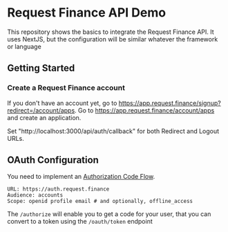 # Request Finance API Demo


This repository shows the basics to integrate the Request Finance API. It uses NextJS, but the configuration will be similar whatever the framework or language

## Getting Started 
### Create a Request Finance account
If you don't have an account yet, go to https://app.request.finance/signup?redirect=/account/apps. 
Go to https://app.request.finance/account/apps and create an application. 

Set "http://localhost:3000/api/auth/callback" for both Redirect and Logout URLs. 

## OAuth Configuration
You need to implement an [Authorization Code Flow](https://auth0.com/docs/get-started/authentication-and-authorization-flow/authorization-code-flow).

```
URL: https://auth.request.finance
Audience: accounts
Scope: openid profile email # and optionally, offline_access
```

The `/authorize` will enable you to get a code for your user, that you can convert to a token using the `/oauth/token` endpoint

